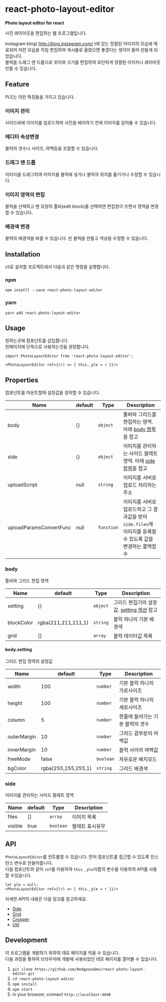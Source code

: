 # react-photo-layout-editor

__Photo layout editor for react__

사진 레이아웃을 편집하는 웹 프로그램입니다.

Instagram blog( http://blog.instagram.com/ )에 있는 정렬된 이미지의 모습에 매료되어 저런 모습을 직접 편집하여 게시물로 올렸으면 좋겠다는 생각이 들어 만들게 되었습니다.  
블럭을 드래그 앤 드롭으로 위치와 크기를 편집하여 모던하게 정렬된 이미지나 레이아웃 만들 수 있습니다.


## Feature

PLE는 이런 특징들을 가지고 있습니다.

### 이미지 관리

사이드바에 이미지를 업로드하여 사진을 배치하기 전에 이미지를 담아둘 수 있습니다.

### 에디터 속성변경

블럭의 갯수나 사이즈, 여백등을 조절할 수 있습니다.

### 드래그 앤 드롭

이미지를 드래그하여 이미지를 블럭에 넣거나 블럭의 위치를 옮기거나 수정할 수 있습니다.

### 이미지 영역의 편집

블럭을 선택하고 펜 모양의 툴바(edit block)를 선택하면 편집창이 뜨면서 영역을 변경할 수 있습니다.

### 배경색 변경

블럭의 배경색을 바꿀 수 있습니다. 빈 블럭을 만들고 색상을 수정할 수 있습니다.


## Installation

cli로 설치할 프로젝트에서 다음과 같은 명령을 실행합니다.

### npm

`npm insatll --save react-photo-layout-editor`

### yarn

`yarn add react-photo-layout-editor`


## Usage

원하는곳에 컴포넌트를 삽입합니다.  
한페이지에 단독으로 사용하는것을 권장합니다.

```
import PhotoLayoutEditor from 'react-photo-layout-editor';

<PhotoLayoutEditor ref={(r) => { this._ple = r }}/>
```


## Properties

컴포넌트를 마운트할때 설정값을 정의할 수 있습니다.

| Name | default | Type | Description |
| ---- | ------- | ---- | ----------- |
| body | {} | `object` | 툴바와 그리드를 편집하는 영역. 아래 [body 항목](https://github.com/RedgooseDev/react-photo-layout-editor#body)을 참고 |
| side | {} | `object` | 이미지를 관리하는 사이드 팔레트 영역. 아래 [side 항목](https://github.com/RedgooseDev/react-photo-layout-editor#side)을 참고 |
| uploadScript | null | `string` | 이미지를 서버로 업로드 처리하는 주소 |
| uploadParamsConvertFunc | null | `function` | 이미지를 서버로 업로드하고 그 결과값을 받아 `side.files`에 이미지를 등록할 수 있도록 값을 변경하는 콜백함수 |

### body

툴바와 그리드 편집 영역

| Name | default | Type | Description |
| ---- | ------- | ---- | ----------- |
| setting | {} | `object` | 그리드 편집기의 설정값. [setting 섹션](https://github.com/RedgooseDev/react-photo-layout-editor#bodysetting) 참고 |
| blockColor | rgba(211,211,211,1) | `string` | 블럭 하나의 기본 배경색 |
| grid | [] | `array` | 블럭 데이터값 목록 |

#### body.setting

그리드 편집 영역의 설정값

| Name | default | Type | Description |
| ---- | ------- | ---- | ----------- |
| width | 100 | `number` | 기본 블럭 하나의 가로사이즈 |
| height | 100 | `number` | 기본 블럭 하나의 세로사이즈 |
| column | 5 | `number` | 한줄에 들어가는 기본 블럭의 갯수 |
| outerMargin | 10 | `number` | 그리드 겉부분의 여백값 |
| innerMargin | 10 | `number` | 블럭 사이의 여백값 |
| freeMode | false | `boolean` | 자유로운 배치모드 |
| bgColor | rgba(255,255,255,1) | `string` | 그리드 배경색 |

### side

이미지를 관리하는 사이드 팔레트 영역

| Name | default | Type | Description |
| ---- | ------- | ---- | ----------- |
| files | [] | `array` | 이미지 목록 |
| visible | true | `boolean` | 팔레트 표시유무 |


## API

`PhotoLayoutEditor`를 컨트롤할 수 있습니다. 먼저 컴포넌트를 접근할 수 있도록 인스턴스 변수로 만들어줍니다.  
다음 컴포넌트와 같이 `ref`를 이용하여 `this._ple`이름의 변수를 이용하여 API를 사용할 수있습니다.

```
let ple = null;
<PhotoLayoutEditor ref={(r) => { this._ple = r }}/>
```

자세한 API의 내용은 다음 링크를 참고하세요.

- [Side](https://github.com/RedgooseDev/react-photo-layout-editor/wiki/API.Side)
- [Grid](https://github.com/RedgooseDev/react-photo-layout-editor/wiki/API.Grid)
- [Cropper](https://github.com/RedgooseDev/react-photo-layout-editor/wiki/API.Cropper)
- [Util](https://github.com/RedgooseDev/react-photo-layout-editor/wiki/API.Util)


## Development

이 프로그램을 개발하기 위하여 데모 페이지를 띄울 수 있습니다.  
다음 과정을 통하여 브라우저에 개발에 사용되었던 데모 페이지를 열어볼 수 있습니다.

1. `git clone https://github.com/RedgooseDev/react-photo-layout-editor.git`
1. `cd react-photo-layout-editor`
1. `npm install`
1. `npm start`
1. in your browser, connect `http://localhost:4040`

